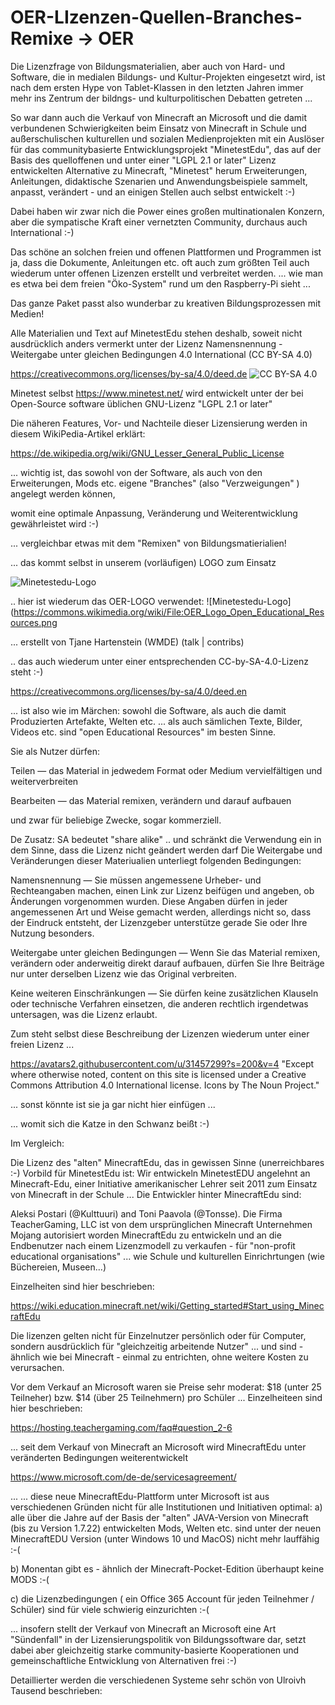 # OER-LIzenzen-Quellen-Branches-Remixe -> OER

Die Lizenzfrage von Bildungsmaterialien, aber auch von Hard- und Software, die in medialen Bildungs- und Kultur-Projekten eingesetzt wird, ist nach dem ersten Hype von Tablet-Klassen in den letzten Jahren immer mehr ins Zentrum der bildngs- und kulturpolitischen Debatten getreten ...

So war dann auch die Verkauf von Minecraft an Microsoft und die damit verbundenen Schwierigkeiten beim Einsatz von Minecraft in Schule und außerschulischen kulturellen und sozialen Medienprojekten mit ein Auslöser für das communitybasierte Entwicklungsprojekt "MinetestEdu", das auf der Basis des quelloffenen und unter einer "LGPL 2.1 or later" Lizenz entwickelten Alternative zu Minecraft, "Minetest" herum Erweiterungen, Anleitungen, didaktische Szenarien und Anwendungsbeispiele sammelt, anpasst, verändert - und an einigen Stellen auch selbst entwickelt :-)

Dabei haben wir zwar nich die Power eines großen multinationalen Konzern, aber die sympatische Kraft einer vernetzten Community, durchaus auch International :-)

Das schöne an solchen freien und offenen Plattformen und Programmen ist ja, dass die Dokumente, Anleitungen etc. oft auch zum größten Teil auch wiederum unter offenen Lizenzen erstellt und verbreitet werden.
... wie man es etwa bei dem freien "Öko-System" rund um den Raspberry-Pi sieht ...

Das ganze Paket passt also wunderbar zu kreativen Bildungsprozessen mit Medien!


Alle Materialien und Text auf MinetestEdu stehen deshalb, soweit nicht ausdrücklich anders vermerkt unter der Lizenz
Namensnennung - Weitergabe unter gleichen Bedingungen 4.0 International (CC BY-SA 4.0)


https://creativecommons.org/licenses/by-sa/4.0/deed.de
![CC BY-SA 4.0](https://upload.wikimedia.org/wikipedia/commons/thumb/d/d0/CC-BY-SA_icon.svg/200px-CC-BY-SA_icon.svg.png)

Minetest selbst https://www.minetest.net/ wird entwickelt unter der bei Open-Source software üblichen GNU-Lizenz
"LGPL 2.1 or later"

Die näheren Features, Vor- und Nachteile dieser Lizensierung werden in diesem WikiPedia-Artikel erklärt:

https://de.wikipedia.org/wiki/GNU_Lesser_General_Public_License

... wichtig ist, das sowohl von der Software, als auch von den Erweiterungen, Mods etc. eigene "Branches" (also "Verzweigungen" ) angelegt werden können,

womit eine optimale Anpassung, Veränderung und Weiterentwicklung gewährleistet wird :-)

... vergleichbar etwas mit dem "Remixen" von Bildungsmatierialien!


... das kommt selbst in unserem (vorläufigen) LOGO zum Einsatz

![Minetestedu-Logo](https://avatars2.githubusercontent.com/u/31457299?s=200&v=4)


.. hier ist wiederum das OER-LOGO verwendet:
![Minetestedu-Logo](https://commons.wikimedia.org/wiki/File:OER_Logo_Open_Educational_Resources.png

... erstellt von Tjane Hartenstein (WMDE) (talk | contribs)

.. das auch wiederum unter einer entsprechenden CC-by-SA-4.0-Lizenz steht :-)

https://creativecommons.org/licenses/by-sa/4.0/deed.en

... ist also wie im Märchen: sowohl die Software, als auch die damit Produzierten Artefakte, Welten etc. ... als auch sämlichen Texte, Bilder, Videos etc. sind "open Educational Resources" im besten Sinne.

Sie als Nutzer dürfen:


Teilen — das Material in jedwedem Format oder Medium vervielfältigen und weiterverbreiten

Bearbeiten — das Material remixen, verändern und darauf aufbauen

und zwar für beliebige Zwecke, sogar kommerziell.

De Zusatz: SA bedeutet "share alike" .. und schränkt die Verwendung ein in dem Sinne, dass die Lizenz nicht geändert werden darf
Die Weitergabe und Veränderungen dieser Materiualien unterliegt folgenden Bedingungen:


Namensnennung — Sie müssen angemessene Urheber- und Rechteangaben machen, einen Link zur Lizenz beifügen und angeben, ob Änderungen vorgenommen wurden. Diese Angaben dürfen in jeder angemessenen Art und Weise gemacht werden, allerdings nicht so, dass der Eindruck entsteht, der Lizenzgeber unterstütze gerade Sie oder Ihre Nutzung besonders.


Weitergabe unter gleichen Bedingungen — Wenn Sie das Material remixen, verändern oder anderweitig direkt darauf aufbauen, dürfen Sie Ihre Beiträge nur unter derselben Lizenz wie das Original verbreiten.


 Keine weiteren Einschränkungen — Sie dürfen keine zusätzlichen Klauseln oder technische Verfahren einsetzen, die anderen rechtlich irgendetwas untersagen, was die Lizenz erlaubt.
 
 
Zum steht selbst diese Beschreibung der Lizenzen wiederum unter einer freien Lizenz ...

https://avatars2.githubusercontent.com/u/31457299?s=200&v=4
"Except where otherwise noted, content on this site is licensed under a Creative Commons Attribution 4.0 International license. Icons by The Noun Project."

... sonst könnte ist sie ja gar nicht hier einfügen ...

... womit sich die Katze in den Schwanz beißt :-)

Im Vergleich:

Die Lizenz des "alten" MinecraftEdu, das in gewissen Sinne (unerreichbares :-) Vorbild für MinetestEdu ist:
Wir entwickeln MinetestEDU angelehnt an Minecraft-Edu, einer Initiative amerikanischer Lehrer seit 2011 zum Einsatz von Minecraft in der Schule ... 
Die Entwickler hinter MinecraftEdu sind:

Aleksi Postari (@Kulttuuri) and Toni Paavola (@Tonsse).
Die Firma TeacherGaming, LLC ist von dem ursprünglichen Minecraft Unternehmen Mojang autorisiert worden MinecraftEdu zu entwickeln und an die Endbenutzer nach einem Lizenzmodell zu verkaufen - für "non-profit educational organisations" ... wie  Schule und kulturellen Einrichrtungen (wie Büchereien, Museen...)

Einzelheiten sind hier beschrieben:

https://wiki.education.minecraft.net/wiki/Getting_started#Start_using_MinecraftEdu

Die lizenzen gelten nicht für Einzelnutzer persönlich oder für Computer, sondern ausdrücklich für "gleichzeitig arbeitende Nutzer" ...
und sind - ähnlich wie bei Minecraft - einmal zu entrichten, ohne weitere Kosten zu verursachen.

Vor dem Verkauf an Microsoft waren sie Preise sehr moderat:
 $18 (unter 25 Teilneher) bzw. $14 (über 25 Teilnehmern) pro Schüler ...
 Einzelheiteen sind hier beschrieben:
 
 https://hosting.teachergaming.com/faq#question_2-6


... seit dem Verkauf von Minecraft an Microsoft wird MinecraftEdu unter veränderten Bedingungen weiterentwickelt

https://www.microsoft.com/de-de/servicesagreement/


... ... diese neue MinecraftEdu-Plattform unter Microsoft ist aus verschiedenen Gründen nicht für alle Institutionen und Initiativen optimal: 
a) alle über die Jahre auf der Basis der "alten" JAVA-Version von Minecraft (bis zu Version 1.7.22) entwickelten Mods, Welten etc. sind unter der neuen MinecraftEDU Version (unter Windows 10 und MacOS) nicht mehr lauffähig :-( 

b) Monentan gibt es - ähnlich der Minecraft-Pocket-Edition überhaupt keine MODS :-(

c) die Lizenzbedingungen ( ein Office 365 Account für jeden Teilnehmer / Schüler) sind für viele schwierig einzurichten :-(

... insofern stellt der Verkauf von Minecraft an Microsoft eine Art "Sündenfall" in der Lizensierungspolitik von Bildungssoftware dar, setzt dabei aber gleichzeitig starke community-basierte Kooperationen und gemeinschaftliche Entwicklung von Alternativen frei :-)

Detaillierter werden die verschiedenen Systeme sehr schön von Ulroivh Tausend beschrieben:












